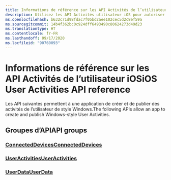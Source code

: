 ```yaml
---
title: Informations de référence sur les API Activités de l’utilisateur iOS
description: Utilisez les API Activités utilisateur iOS pour autoriser votre application à créer et à publier des activités utilisateur de type Windows.
ms.openlocfilehash: b632c71d98fdac7f05bd2aee102cec5d2c8ef59a
ms.sourcegitcommit: 14b4f362bc0c924dff6493490c80624273d49d23
ms.translationtype: HT
ms.contentlocale: fr-FR
ms.lasthandoff: 09/17/2020
ms.locfileid: "90760093"
---
```

# <a name="ios-user-activities-api-reference"></a><span data-ttu-id="910a5-103">Informations de référence sur les API Activités de l’utilisateur iOS</span><span class="sxs-lookup"><span data-stu-id="910a5-103">iOS User Activities API reference</span></span>

<span data-ttu-id="910a5-104">Les API suivantes permettent à une application de créer et de publier des activités de l’utilisateur de style Windows.</span><span class="sxs-lookup"><span data-stu-id="910a5-104">The following APIs allow an app to create and publish Windows-style User Activities.</span></span>

## <a name="api-groups"></a><span data-ttu-id="910a5-105">Groupes d’API</span><span class="sxs-lookup"><span data-stu-id="910a5-105">API groups</span></span>

### <a name="connecteddevices"></a>[<span data-ttu-id="910a5-106">ConnectedDevices</span><span class="sxs-lookup"><span data-stu-id="910a5-106">ConnectedDevices</span></span>](../objectivec-api/connecteddevices/index.md)
### <a name="useractivities"></a>[<span data-ttu-id="910a5-107">UserActivities</span><span class="sxs-lookup"><span data-stu-id="910a5-107">UserActivities</span></span>](../objectivec-api/userdata.useractivities/index.md)
### <a name="userdata"></a>[<span data-ttu-id="910a5-108">UserData</span><span class="sxs-lookup"><span data-stu-id="910a5-108">UserData</span></span>](../objectivec-api/userdata/index.md)